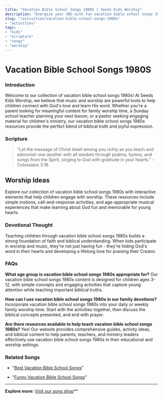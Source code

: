 ```yaml
---
title: "Vacation Bible School Songs 1980S | Seeds Kids Worship"
description: "Energize your VBS with fun vacation bible school songs 1980s. Engaging worship music and activities for summer children's ministry."
slug: "/activities/vacation-bible-school-songs-1980s"
- "activities"
tags:
- "kids"
- "scripture"
- "songs"
- "worship"
---
```


# Vacation Bible School Songs 1980S

### Introduction

Welcome to our collection of vacation bible school songs 1980s! At Seeds Kids Worship, we believe that music and worship are powerful tools to help children connect with God's love and learn His word. Whether you're a parent looking for meaningful content for family worship time, a Sunday school teacher planning your next lesson, or a pastor seeking engaging material for children's ministry, our vacation bible school songs 1980s resources provide the perfect blend of biblical truth and joyful expression.

### Scripture

> "Let the message of Christ dwell among you richly as you teach and admonish one another with all wisdom through psalms, hymns, and songs from the Spirit, singing to God with gratitude in your hearts." - Colossians 3:16

## Worship Ideas

Explore our collection of vacation bible school songs 1980s with interactive elements that help children engage with worship. These resources include simple motions, call-and-response activities, and age-appropriate musical experiences that make learning about God fun and memorable for young hearts.

### Devotional Thought

Teaching children through vacation bible school songs 1980s builds a strong foundation of faith and biblical understanding. When kids participate in worship and music, they're not just having fun - they're hiding God's word in their hearts and developing a lifelong love for praising their Creator.

### FAQs

**What age group is vacation bible school songs 1980s appropriate for?**
Our vacation bible school songs 1980s content is designed for children ages 3-12, with simple concepts and engaging activities that capture young attention while teaching important biblical truths.

**How can I use vacation bible school songs 1980s in our family devotions?**
Incorporate vacation bible school songs 1980s into your daily or weekly family worship time. Start with the activities together, then discuss the biblical concepts presented, and end with prayer.

**Are there resources available to help teach vacation bible school songs 1980s?**
Yes! Our website provides comprehensive guides, activity ideas, and biblical content to help parents, teachers, and ministry leaders effectively use vacation bible school songs 1980s in their educational and worship settings.

### Related Songs

- "[Best Vacation Bible School Songs](/activities/best-vacation-bible-school-songs/)"

- "[Funny Vacation Bible School Songs](/activities/funny-vacation-bible-school-songs/)"

---

**Explore more:** [Visit our song shop](https://seedskidsworship.com/shop)**

<!-- Schema Markup -->
<script type="application/ld+json">
{
  "@context": "https://schema.org",
  "@type": "MusicRecording",
  "name": "Vacation Bible School Songs 1980S",
  "byArtist": {
    "@type": "MusicGroup",
    "name": "Seeds Kids Worship"
  },
  "isFamilyFriendly": true,
  "url": "https://seedskidsworship.com/activities/vacation-bible-school-songs-1980s/"
}
</script>